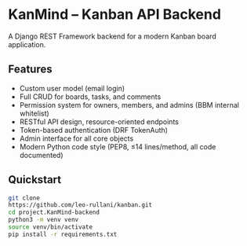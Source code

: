 # KanMind – Kanban API Backend

A Django REST Framework backend for a 
modern Kanban board application.

## Features

- Custom user model (email login)
- Full CRUD for boards, tasks, and comments
- Permission system for owners, members, 
and admins (BBM internal whitelist)
- RESTful API design, resource-oriented 
endpoints
- Token-based authentication (DRF 
TokenAuth)
- Admin interface for all core objects
- Modern Python code style (PEP8, ≤14 
lines/method, all code documented)

## Quickstart

```bash
git clone 
https://github.com/leo-rullani/kanban.git
cd project.KanMind-backend
python3 -m venv venv
source venv/bin/activate
pip install -r requirements.txt

